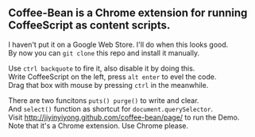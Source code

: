 
## Coffee-Bean is a Chrome extension for running CoffeeScript as content scripts.

I haven't put it on a Google Web Store. I'll do when this looks good.  
By now you can `git clone` this repo and install it manually.

Use `ctrl backquote` to fire it, also disable it by doing this.  
Write CoffeeScript on the left, press `alt enter` to evel the code.  
Drag that box with mouse by pressing `ctrl` in the meanwhile.

There are two funcitons `puts() purge()` to write and clear.  
And `select()` function as shortcut for `document.querySelector`.  
Visit http://jiyinyiyong.github.com/coffee-bean/page/ to run the Demo.  
Note that it's a Chrome extension. Use Chrome please.